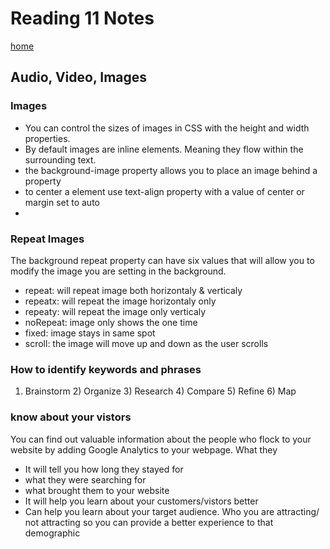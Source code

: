 # Reading 11 Notes

[home](/README.md)

## Audio, Video, Images

### Images
<ul>
<li>You can control the sizes of images in CSS with the height and width properties.</li> 
<li>By default images are inline elements. Meaning they flow within the surrounding text.</li>
<li>the background-image property allows you to place an image behind a property</li>
<li>to center a element use text-align property with a value of center or margin set to auto<li>
</ul>

### Repeat Images

The background repeat property can have six values that will allow you to modify the image you are setting in the background.
<ul>
<li>repeat: will repeat image both horizontaly & verticaly</li>
<li>repeatx: will repeat the image horizontaly only</li>
<li>repeaty: will repeat the image only verticaly</li>
<li>noRepeat: image only shows the one time</li>
<li>fixed: image stays in same spot</li>
<li>scroll: the image will move up and down as the user scrolls</li>
</ul>

### How to identify keywords and phrases

1) Brainstorm 2) Organize 3) Research 4) Compare 5) Refine 6) Map

### know about your vistors

You can find out valuable information about the people who flock to your website by adding Google Analytics to your webpage.  What they
<ul>
<li>It will tell you how long they stayed for</li>
<li>what they were searching for</li>
<li>what brought them to your website</li>
<li>It will help you learn about your customers/vistors better</li>
<li>Can help you learn about your target audience. Who you are attracting/ not attracting so you can provide a better experience to that demographic</li>
</ul>
